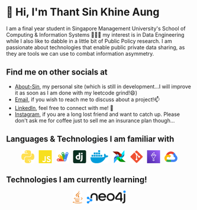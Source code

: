 # 👋 Hi, I'm Thant Sin Khine Aung

I am a final year student in Singapore Management University's School of Computing & Information Systems 👨🏻‍💻 my interest is in Data Engineering while I also like to dabble in a little bit of Public Policy research. I am passionate about technologies that enable public private data sharing, as they are tools we can use to combat information asymmetry.

## Find me on other socials at

- [About-Sin](https://sinka97.github.io/about-sin/), my personal site (which is still in development...I will improve it as soon as I am done with my leetcode grind!😄)
- [Email](yourssincerelysin@outlook.com), if you wish to reach me to discuss about a project!📫
- [LinkedIn](https://www.linkedin.com/in/sinka97/), feel free to connect with me! 💼
- [Instagram](https://www.instagram.com/onlyonesin/), if you are a long lost friend and want to catch up. Please don't ask me for coffee just to sell me an insurance plan though...

## Languages & Technologies I am familiar with

<p align="center">
  <a href="https://www.python.org/" title="Python"><img src="svgs/python.svg" height="35" width="auto" /></a>
  &nbsp;
  <a href="https://developer.mozilla.org/en-US/docs/Web/JavaScript" title="JavaScript"><img src="svgs/javascript.svg" height="35" width="auto" /></a>
  &nbsp;
  <a href="https://www.google.com/script/start/" title=Google Apps Script"><img src="svgs/google_apps_script.svg" height="35" width="auto" /></a>
  &nbsp;
  <a href="https://www.djangoproject.com/" title="Django"><img src="svgs/django.svg" height="35" width="auto" /></a>
  &nbsp;
  <a href="https://www.docker.com" title="Docker"><img src="svgs/docker.svg" height="35" width="auto" /></a>
  &nbsp;
  <a href="https://airflow.apache.org/" title="Airflow"><img src="svgs/airflow.svg" height="35" width="auto" /></a>
  &nbsp;
  <a href="https://github.com/" title="Git"><img src="svgs/git.svg" height="35" width="auto" /></a>
  &nbsp;
  <a href="https://aws.amazon.com/glue/" title="AWS Glue"><img src="svgs/aws-glue.svg" height="35" width="auto" /></a>
  &nbsp;
  <a href="https://cloud.google.com/" title="Google Cloud"><img src="svgs/google-cloud.svg" height="35" width="auto" /></a>
</p>

## Technologies I am currently learning!

<p align="center">
  <a href="https://www.java.com/en/" title="Java"><img src="svgs/java.svg" height="35" width="auto" /></a>
  &nbsp;
  <a href="https://neo4j.com/" title="neo4j"><img src="svgs/neo4j.svg" height="35" width="auto" /></a>
</p>


